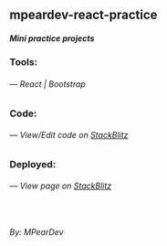 ## mpeardev-react-practice

##### Mini practice projects

### Tools:

###### — React | Bootstrap

### Code:

###### — View/Edit code on [StackBlitz](https://stackblitz.com/edit/mpeardev-react-practice)

### Deployed:

###### — View page on [StackBlitz](https://mpeardev-react-practice.stackblitz.io)

<br />

_By: MPearDev_
